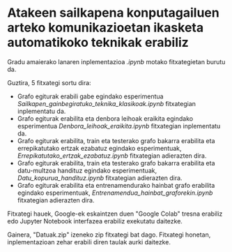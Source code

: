 # Atakeen sailkapena konputagailuen arteko komunikazioetan ikasketa automatikoko teknikak erabiliz

Gradu amaierako lanaren inplementazioa *.ipynb* motako fitxategietan burutu da. 

Guztira, 5 fitxategi sortu dira: 
- Grafo egiturak erabili gabe egindako esperimentua *Sailkapen_gainbegiratuko_teknika_klasikoak.ipynb* fitxategian inplementatu da.
- Grafo egiturak erabilita eta denbora leihoak eraikita egindako esperimentua *Denbora_leihoak_eraikita.ipynb* fitxategian inplementatu da.
- Grafo egiturak erabilita, train eta testerako grafo bakarra erabilita eta errepikatutako ertzak ezabatuz egindako esperimentuak, *Errepikatutako_ertzak_ezabatuz.ipynb* fitxategian adierazten dira.
- Grafo egiturak erabilita, train eta testerako grafo bakarra erabilita eta datu-multzoa handituz egindako esperimentuak, *Datu_kopurua_handituz.ipynb* fitxategian adierazten dira.
- Grafo egiturak erabilita eta entrenamendurako hainbat grafo erabilita egindako esperimentuak, *Entrenamendua_hainbat_graforekin.ipynb* fitxategian adierazten dira.


Fitxategi hauek, Google-ek eskaintzen duen "Google Colab" tresna erabiliz edo Jupyter Notebook interfazea erabiliz exekutatu daitezke.

Gainera, "Datuak.zip" izeneko zip fitxategi bat dago. Fitxategi honetan, inplementazioan zehar erabili diren taulak aurki daitezke.

